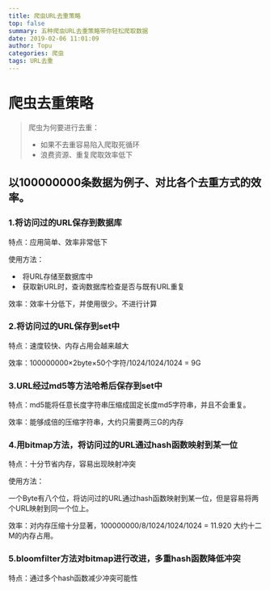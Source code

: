 ```yaml
---
title: 爬虫URL去重策略
top: false
summary: 五种爬虫URL去重策略带你轻松爬取数据
date: 2019-02-06 11:01:09
author: Topu
categories: 爬虫
tags: URL去重
---
```


# 爬虫去重策略

> 爬虫为何要进行去重：
>
> - 如果不去重容易陷入爬取死循环
> - 浪费资源、重复爬取效率低下

## 以100000000条数据为例子、对比各个去重方式的效率。

### 1.将访问过的URL保存到数据库

特点：应用简单、效率非常低下

使用方法： 

- ​    将URL存储至数据库中
- ​     获取新URL时，查询数据库检查是否与既有URL重复

效率：效率十分低下，并使用很少。不进行计算

### 2.将访问过的URL保存到set中

特点：速度较快、内存占用会越来越大

效率：100000000×2byte×50个字符/1024/1024/1024 = 9G

### 3.URL经过md5等方法哈希后保存到set中

特点：md5能将任意长度字符串压缩成固定长度md5字符串，并且不会重复。

效率：能够成倍的压缩字符串，大约只需要两三G的内存

### 4.用bitmap方法，将访问过的URL通过hash函数映射到某一位

特点：十分节省内存，容易出现映射冲突

使用方法：

一个Byte有八个位，将访问过的URL通过hash函数映射到某一位，但是容易将两个URL映射到同一个位上。

效率：对内存压缩十分显著，100000000/8/1024/1024/1024 = 11.920  大约十二M的内存占用。

### 5.bloomfilter方法对bitmap进行改进，多重hash函数降低冲突

特点：通过多个hash函数减少冲突可能性